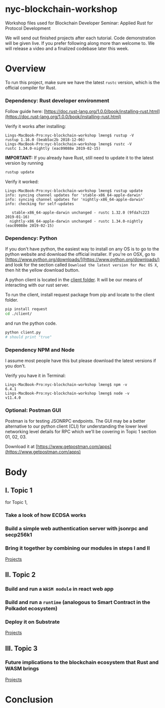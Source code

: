 # nyc-blockchain-workshop
Workshop files used for Blockchain Developer Seminar: Applied Rust for Protocol Development

We will send out finished projects after each tutorial. Code demonstration will be given live. If you prefer following along more than welcome to. We will release a video and a finalized codebase later this week. 


# Overview

To run this project, make sure we have the latest `rustc` version, which is the official compiler for Rust. 

### Dependency: Rust developer environment

Follow guide here: [https://doc.rust-lang.org/1.0.0/book/installing-rust.html](https://doc.rust-lang.org/1.0.0/book/installing-rust.html)

Verify it works after installing:     
```
Lings-MacBook-Pro:nyc-blockchain-workshop lmeng$ rustup -V
rustup 1.16.0 (beab5ac2b 2018-12-06)
Lings-MacBook-Pro:nyc-blockchain-workshop lmeng$ rustc -V
rustc 1.34.0-nightly (eac09088e 2019-02-15)
```

**IMPORTANT:** If you already have Rust, still need to update it to the latest version by running   

```bash
rustup update
```


Verify it worked:   
   
```
Lings-MacBook-Pro:nyc-blockchain-workshop lmeng$ rustup update
info: syncing channel updates for 'stable-x86_64-apple-darwin'
info: syncing channel updates for 'nightly-x86_64-apple-darwin'
info: checking for self-updates

   stable-x86_64-apple-darwin unchanged - rustc 1.32.0 (9fda7c223 2019-01-16)
  nightly-x86_64-apple-darwin unchanged - rustc 1.34.0-nightly (eac09088e 2019-02-15)
```


### Dependency: Python

If you don't have python, the easiest way to install on any OS is to go to the python website and download the official installer. If you're on OSX, go to [https://www.python.org/downloads/](https://www.python.org/downloads/) and look for the section called `Download the latest version for Mac OS X`, then hit the yellow download button.   


A python client is located in the [client folder](./client/). It will be our means of interacting with our rust server.   


To run the client, install request package from pip and locate to the client folder.  
```bash
pip install request
cd ./client/
```

and run the python code.
```bash
python client.py
# should print "true"

```




### Dependency NPM and Node

I assume most people have this but please download the latest versions if you don't.  

Verify you have it in Terminal:      
    
```  
Lings-MacBook-Pro:nyc-blockchain-workshop lmeng$ npm -v
6.4.1
Lings-MacBook-Pro:nyc-blockchain-workshop lmeng$ node -v
v11.4.0
```  

  
### Optional: Postman GUI

Postman is for testing JSONRPC endpoints. The GUI may be a better alternative to our python client (CLI) for  understanding the lower level networking level details for RPC which we'll be covering in Topic 1 section 01, 02, 03.  

Download it at [https://www.getpostman.com/apps](https://www.getpostman.com/apps)   



# Body

## I. Topic 1

for Topic 1, 

### Take a look of how ECDSA works 

### Build a simple web authentication server with jsonrpc and secp256k1

### Bring it together by combining our modules in steps I and II

[Projects](./Topic1)

## II. Topic 2

### Build and run a `WASM module` in react web app

### Build and run a `runtime` (analogous to Smart Contract in the Polkadot ecosystem) 

### Deploy it on Substrate

[Projects](./Topic2)

## III. Topic 3

### Future implications to the blockchain ecosystem that Rust and WASM brings

[Projects](./Topic3)



# Conclusion
